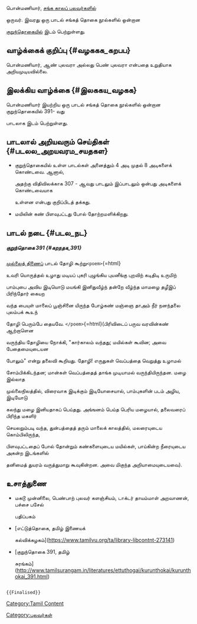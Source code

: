 பொன்மணியார், [சங்க காலப் புலவர்களில்](சங்க_காலப்_புலவர்கள்_பட்டியல் "wikilink")
ஒருவர். இவரது ஒரு பாடல் சங்கத் தொகை நூல்களில் ஒன்றான
[குறுந்தொகையில்](குறுந்தொகை "wikilink") இடம் பெற்றுள்ளது.

## வாழ்க்கைக் குறிப்பு {#வழககக_கறபப}

பொன்மணியார், ஆண் புலவரா அல்லது பெண் புலவரா என்பதை உறுதியாக அறியமுடியவில்லை.

## இலக்கிய வாழ்க்கை {#இலககய_வழகக}

பொன்மணியார் இயற்றிய ஒரு பாடல் சங்கத் தொகை நூல்களில் ஒன்றான குறுந்தொகையில் 391- வது
பாடலாக இடம் பெற்றுள்ளது.

## பாடலால் அறியவரும் செய்திகள் {#படலல_அறயவரம_சயதகள}

-   குறுந்தொகையில் உள்ள பாடல்கள் அனைத்தும் 4 அடி முதல் 8 அடிகளைக் கொண்டவை. ஆனால்,
    அதற்கு விதிவிலக்காக 307 - ஆவது பாடலும் இப்பாடலும் ஒன்பது அடிகளைக் கொண்டவையாக
    உள்ளன என்பது குறிப்பிடத் தக்கது.
-   மயிலின் கண் பிளவுபட்டது போல் தோற்றமளிக்கிறது.

## பாடல் நடை {#படல_நட}

##### குறுந்தொகை 391 {#கறநதக_391}

[முல்லைத் திணைப்](முல்லைத்_திணை "wikilink") பாடல் தோழி கூற்று`<poem>`{=html}
உவரி யொருத்தல் உழாது மடியப் புகரி புழுங்கிய புயனீங்கு புறவிற் கடிதிடி உருமிற்
பாம்புபை அவிய இடியொடு மயங்கி இனிதுவீழ்ந் தன்றே வீழ்ந்த மாமழை தழீஇப் பிரிந்தோர் கையற
வந்த பையுள் மாலைப் பூஞ்சினை யிருந்த போழ்கண் மஞ்ஞை தாஅம் நீர் நனந்தலை புலம்பக் கூஉந்
தோழி பெரும்பே தையவே. `</poem>`{=html}(பிரிவிடைப் பருவ வரவின்கண் ஆற்றாளென
வருந்திய தோழியை நோக்கி, "கார்காலம் வந்தது; மயில்கள் கூவின; அவை பேதைமையுடையன
போலும்" என்று தலைவி கூறியது. தோழி! எருதுகள் வெப்பத்தை வெறுத்து உழாமல்
சோம்பிக்கிடந்தன; மான்கள் வெப்பத்தைத் தாங்க முடியாமல் வருந்தியிருந்தன. மழை இல்லாத
முல்லைநிலத்தில், விரைவாக இடிக்கும் இடியோசையால், பாம்புகளின் படம் அழிய, இடியோடு
கலந்து மழை இனியதாகப் பெய்தது. அங்ஙனம் பெய்த பெரிய மழையால், தலைவரைப் பிரிந்த மகளிர்
செயலறும்படி வந்த, துன்பத்தைத் தரும் மாலைக் காலத்தில், மலரையுடைய கொம்பிலிருந்த,
பிளவுபட்டதைப் போல் தோன்றும் கண்களையுடைய மயில்கள், பாய்கின்ற நீரையுடைய அகன்ற இடங்களில்
தனிமைத் துயரம் வருத்துமாறு கூவுகின்றன. அவை மிகுந்த அறியாமையுடையவை).

## உசாத்துணை

-   மகடூ முன்னிலை, பெண்பாற் புலவர் களஞ்சியம், டாக்டர் தாயம்மாள் அறவாணன், பச்சை பசேல்
    பதிப்பகம்
-   [எட்டுத்தொகை, தமிழ் இணையக்
    கல்விக்கழகம்](https://www.tamilvu.org/ta/library-libcontnt-273141)
-   [குறுந்தொகை 391, தமிழ்
    சுரங்கம்](http://www.tamilsurangam.in/literatures/ettuthogai/kurunthokai/kurunthokai_391.html)

```{=mediawiki}
{{Finalised}}
```
[Category:Tamil Content](Category:Tamil_Content "wikilink")
[Category:புலவர்கள்](Category:புலவர்கள் "wikilink")
